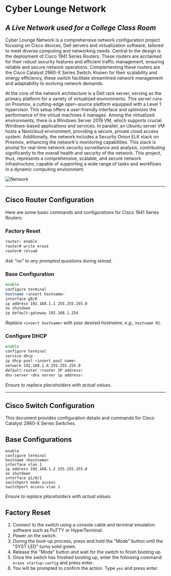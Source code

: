 
# Cyber Lounge Network
## _A Live Network used for a College Class Room_


Cyber Lounge Network is a comprehensive network configuration project focusing on Cisco devices, Dell servers and virtualization software, tailored to meet diverse computing and networking needs. Central to the design is the deployment of Cisco 1941 Series Routers. These routers are acclaimed for their robust security features and efficient traffic management, ensuring reliable and secure network operations. Complementing these routers are the Cisco Catalyst 2960-X Series Switch. Known for their scalability and energy efficiency, these switch facilitate streamlined network management and adaptability to evolving network demands.

At the core of the network architecture is a Dell rack server, serving as the primary platform for a variety of virtualized environments. This server runs on Proxmox, a cutting-edge open-source platform equipped with a Level 1 hypervisor. This setup offers a user-friendly interface and optimizes the performance of the virtual machines it manages. Among the virtualized environments, there is a Windows Server 2019 VM, which supports crucial Windows-based applications and services. In parallel, an Ubuntu server VM hosts a Nextcloud environment, providing a secure, private cloud access system. Additionally, the network includes a Security Onion ELK stack on Proxmox, enhancing the network's monitoring capabilities. This stack is pivotal for real-time network security surveillance and analysis, contributing significantly to the overall health and security of the network. This project, thus, represents a comprehensive, scalable, and secure network infrastructure, capable of supporting a wide range of tasks and workflows in a dynamic computing environment.






![Network](https://i.imgur.com/S3HlhDa.png)

---

## Cisco Router Configuration
Here are some basic commands and configurations for Cisco 1941 Series Routers:

### Factory Reset
```bash
router> enable
router# write erase
router# reload
```
_Ask "no" to any prompted questions during reload._

### Base Configuration
```bash
enable
configure terminal
hostname <insert hostname>
interface g0/0
ip address 192.168.1.1 255.255.255.0
no shutdown
ip default-gateway 192.168.1.254
```
_Replace `<insert hostname>` with your desired hostname, e.g., `hostname R1`._

### Configure DHCP
```bash
enable
configure terminal
service dhcp
ip dhcp pool <insert pool name>
network 192.168.1.0 255.255.255.0
default-router <router IP address>
dns-server <dns server ip address>
```
_Ensure to replace placeholders with actual values._

---

## Cisco Switch Configuration

This document provides configuration details and commands for Cisco Catalyst 2960-X Series Switches.

## Base Configurations


```
enable
configure terminal
hostname <hostname>
interface vlan 1
ip address 192.168.1.2 255.255.255.0
no shutdown
interface g1/0/1
switchport mode access
switchport access vlan 1
```
_Ensure to replace placeholders with actual values._

## Factory Reset

1. Connect to the switch using a console cable and terminal emulation software such as PuTTY or HyperTerminal.
2. Power on the switch.
3. During the boot-up process, press and hold the "Mode" button until the "SYST LED" turns solid green.
4. Release the "Mode" button and wait for the switch to finish booting up.
5. Once the switch has finished booting up, enter the following command: `erase startup-config` and press enter.
6. You will be prompted to confirm the action. Type `yes` and press enter.
